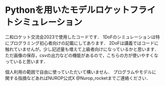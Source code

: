 # Pythonを用いたモデルロケットフライトシミュレーション

二和ロケット交流会2023で使用したコードです．
1DoFのシミュレーションは特にプログラミング初心者向けの記載にしてあります．
2DoFは講義ではコードに触れていませんが，少し記述量も増えて上級者向けになっているかと思います．
ただ画像の保存，csvの出力などの機能があるので，こちらの方が使いやすくなっていると思います．

個人利用の範囲で自由に使っていただいて構いません．
プログラムやモデルに関する指摘などあればNUROP公式X @Nurop_rocketまでご連絡ください．
